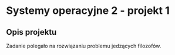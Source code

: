 # Systemy operacyjne 2 - projekt 1

## Opis projektu

Zadanie polegało na rozwiązaniu problemu jedzących filozofów.
